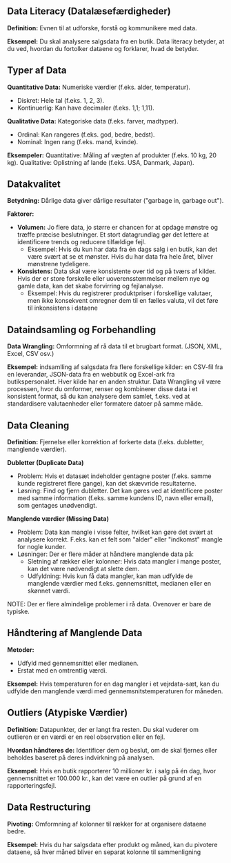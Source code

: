 ## Data Literacy (Datalæsefærdigheder)
**Definition:** Evnen til at udforske, forstå og kommunikere med data.

**Eksempel:** Du skal analysere salgsdata fra en butik. Data literacy betyder, at du ved, hvordan du fortolker dataene og forklarer, hvad de betyder.

## Typer af Data
**Quantitative Data:** Numeriske værdier (f.eks. alder, temperatur).
  * Diskret: Hele tal (f.eks. 1, 2, 3).
  * Kontinuerlig: Kan have decimaler (f.eks. 1,1; 1,11).

**Qualitative Data:** Kategoriske data (f.eks. farver, madtyper).
  * Ordinal: Kan rangeres (f.eks. god, bedre, bedst).
  * Nominal: Ingen rang (f.eks. mand, kvinde).

**Eksempeler:**
Quantitative: Måling af vægten af produkter (f.eks. 10 kg, 20 kg).
Qualitative: Oplistning af lande (f.eks. USA, Danmark, Japan).

## Datakvalitet
**Betydning:** Dårlige data giver dårlige resultater ("garbage in, garbage out").

**Faktorer:**
  * **Volumen:** Jo flere data, jo større er chancen for at opdage mønstre og træffe præcise beslutninger. Et stort datagrundlag gør det lettere at identificere trends og reducere tilfældige fejl.
    * Eksempel: Hvis du kun har data fra én dags salg i en butik, kan det være svært at se et mønster. Hvis du har data fra hele året, bliver mønstrene tydeligere.
  * **Konsistens:** Data skal være konsistente over tid og på tværs af kilder. Hvis der er store forskelle eller uoverensstemmelser mellem nye og gamle data, kan det skabe forvirring og fejlanalyse.
    * Eksempel: Hvis du registrerer produktpriser i forskellige valutaer, men ikke konsekvent omregner dem til en fælles valuta, vil det føre til inkonsistens i dataene

## Dataindsamling og Forbehandling
**Data Wrangling:** Omformning af rå data til et brugbart format. (JSON, XML, Excel, CSV osv.)

**Eksempel:** indsamlling af salgsdata fra flere forskellige kilder: en CSV-fil fra en leverandør, JSON-data fra en webbutik og Excel-ark fra butikspersonalet. Hver kilde har en anden struktur. Data Wrangling vil være processen, hvor du omformer, renser og kombinerer disse data i et konsistent format, så du kan analysere dem samlet, f.eks. ved at standardisere valutaenheder eller formatere datoer på samme måde.

## Data Cleaning
**Definition:** Fjernelse eller korrektion af forkerte data (f.eks. dubletter, manglende værdier).

**Dubletter (Duplicate Data)**
* Problem: Hvis et datasæt indeholder gentagne poster (f.eks. samme kunde registreret flere gange), kan det skævvride resultaterne.
* Løsning: Find og fjern dubletter. Det kan gøres ved at identificere poster med samme information (f.eks. samme kundens ID, navn eller email), som gentages unødvendigt.

**Manglende værdier (Missing Data)**
* Problem: Data kan mangle i visse felter, hvilket kan gøre det svært at analysere korrekt. F.eks. kan et felt som "alder" eller "indkomst" mangle for nogle kunder.
* Løsninger: Der er flere måder at håndtere manglende data på:
  * Sletning af rækker eller kolonner: Hvis data mangler i mange poster, kan det være nødvendigt at slette dem.
  * Udfyldning: Hvis kun få data mangler, kan man udfylde de manglende værdier med f.eks. gennemsnittet, medianen eller en skønnet værdi.

 NOTE: Der er flere almindelige problemer i rå data. Ovenover er bare de typiske.

## Håndtering af Manglende Data
**Metoder:**
* Udfyld med gennemsnittet eller medianen.
* Erstat med en omtrentlig værdi.

**Eksempel:** Hvis temperaturen for en dag mangler i et vejrdata-sæt, kan du udfylde den manglende værdi med gennemsnitstemperaturen for måneden.

## Outliers (Atypiske Værdier)
**Definition:** Datapunkter, der er langt fra resten. Du skal vuderer om outlieren er en værdi er en reel observation eller en fejl.

**Hvordan håndteres de:** Identificer dem og beslut, om de skal fjernes eller beholdes baseret på deres indvirkning på analysen.

**Eksempel:** Hvis en butik rapporterer 10 millioner kr. i salg på én dag, hvor gennemsnittet er 100.000 kr., kan det være en outlier på grund af en rapporteringsfejl.

## Data Restructuring
**Pivoting:** Omformning af kolonner til rækker for at organisere dataene bedre.

**Eksempel:** Hvis du har salgsdata efter produkt og måned, kan du pivotere dataene, så hver måned bliver en separat kolonne til sammenligning



  
